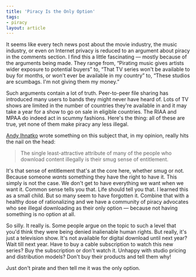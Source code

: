 ```yaml
---
title: 'Piracy Is the Only Option'
tags:
- piracy
layout: article
---
```


It seems like every tech news post about the movie industry, the music industry, or even on Internet privacy is reduced to an argument about piracy in the comments section. I find this a little fascinating — mostly because of the arguments being made. They range from, “Pirating music gives artists wider exposure to potential buyers” to, “That TV series won't be available to buy for months, or won't ever be available in my country” to, “These studios are scumbags. I'm not giving them my money.”

Such arguments contain a lot of truth. Peer-to-peer file sharing has introduced many users to bands they might never have heard of. Lots of TV shows are limited in the number of countries they're available in and it may take a year for a show to go on sale in eligible countries. The RIAA and MPAA do indeed act in scummy fashions. Here's the thing: all of these are true, yet none of them make piracy any less illegal.

[Andy Ihnatko][1] wrote something on this subject that, in my opinion, really hits the nail on the head:

> The single least-attractive attribute of many of the people who download content illegally is their smug sense of entitlement. 

It's that sense of entitlement that's at the core here, whether smug or not. Because someone *wants* something they have the right to have it. This simply is not the case. We don't get to have everything we want when we want it. Common sense tells you that. Life should tell you that. I learned this as a small child. But so many seem to have forgotten it. Combine that with a healthy dose of rationalizing and we have a community of piracy advocates who see illegal downloading as their only option — because not having something is no option at all.

So silly. It really is. Some people argue on the topic to such a level that you'd think they were being denied inalienable human rights. But really, it's just a television show. It's not available for digital download until next year? Wait till next year. Have to buy a cable subscription to watch this new series? Buy the subscription or don't watch it. Unhappy with studio pricing and distribution models? Don't buy their products and tell them why!

Just don't pirate and then tell me it was the only option.

[1]:http://ihnatko.com/